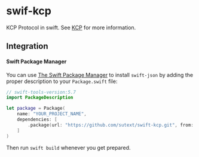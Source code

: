 # swif-kcp

KCP Protocol in swift. See [KCP](https://github.com/skywind3000/kcp) for more information.

## Integration

#### Swift Package Manager

You can use [The Swift Package Manager](https://swift.org/package-manager) to install `swift-json` by adding the proper description to your `Package.swift` file:

```swift
// swift-tools-version:5.7
import PackageDescription

let package = Package(
    name: "YOUR_PROJECT_NAME",
    dependencies: [
        .package(url: "https://github.com/sutext/swift-kcp.git", from: "1.0.0"),
    ]
)
```
Then run `swift build` whenever you get prepared.
